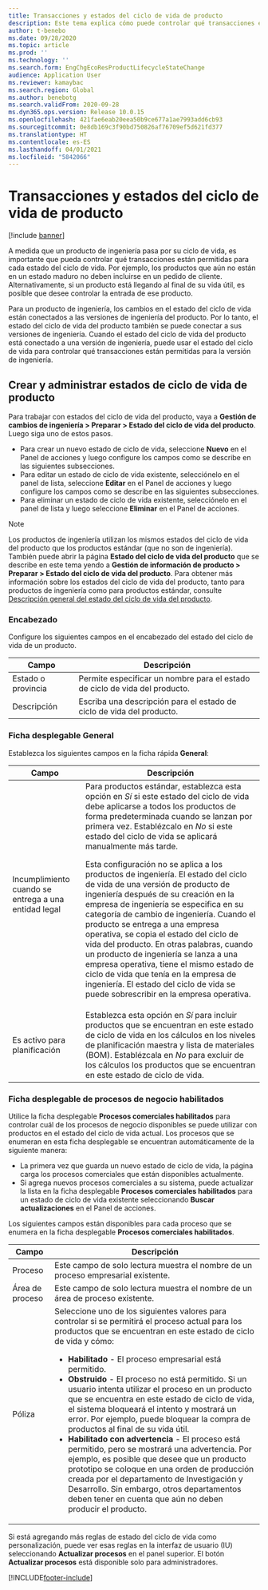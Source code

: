 ```yaml
---
title: Transacciones y estados del ciclo de vida de producto
description: Este tema explica cómo puede controlar qué transacciones están permitidas para cada estado del ciclo de vida a medida que un producto de ingeniería atraviesa su ciclo de vida.
author: t-benebo
ms.date: 09/28/2020
ms.topic: article
ms.prod: ''
ms.technology: ''
ms.search.form: EngChgEcoResProductLifecycleStateChange
audience: Application User
ms.reviewer: kamaybac
ms.search.region: Global
ms.author: benebotg
ms.search.validFrom: 2020-09-28
ms.dyn365.ops.version: Release 10.0.15
ms.openlocfilehash: 421fae6eab20eea50b9ce677a1ae7993add6cb93
ms.sourcegitcommit: 0e8db169c3f90bd750826af76709ef5d621fd377
ms.translationtype: HT
ms.contentlocale: es-ES
ms.lasthandoff: 04/01/2021
ms.locfileid: "5842066"
---
```

# <a name="product-lifecycle-states-and-transactions"></a>Transacciones y estados del ciclo de vida de producto

[!include [banner](../includes/banner.md)]

A medida que un producto de ingeniería pasa por su ciclo de vida, es importante que pueda controlar qué transacciones están permitidas para cada estado del ciclo de vida. Por ejemplo, los productos que aún no están en un estado maduro no deben incluirse en un pedido de cliente. Alternativamente, si un producto está llegando al final de su vida útil, es posible que desee controlar la entrada de ese producto.

Para un producto de ingeniería, los cambios en el estado del ciclo de vida están conectados a las versiones de ingeniería del producto. Por lo tanto, el estado del ciclo de vida del producto también se puede conectar a sus versiones de ingeniería. Cuando el estado del ciclo de vida del producto está conectado a una versión de ingeniería, puede usar el estado del ciclo de vida para controlar qué transacciones están permitidas para la versión de ingeniería.

## <a name="create-and-manage-product-lifecycle-states"></a>Crear y administrar estados de ciclo de vida de producto

Para trabajar con estados del ciclo de vida del producto, vaya a **Gestión de cambios de ingeniería \> Preparar \> Estado del ciclo de vida del producto**. Luego siga uno de estos pasos.

- Para crear un nuevo estado de ciclo de vida, seleccione **Nuevo** en el Panel de acciones y luego configure los campos como se describe en las siguientes subsecciones.
- Para editar un estado de ciclo de vida existente, selecciónelo en el panel de lista, seleccione **Editar** en el Panel de acciones y luego configure los campos como se describe en las siguientes subsecciones.
- Para eliminar un estado de ciclo de vida existente, selecciónelo en el panel de lista y luego seleccione **Eliminar** en el Panel de acciones.

> [!NOTE]
> Los productos de ingeniería utilizan los mismos estados del ciclo de vida del producto que los productos estándar (que no son de ingeniería). También puede abrir la página **Estado del ciclo de vida del producto** que se describe en este tema yendo a **Gestión de información de producto \> Preparar \> Estado del ciclo de vida del producto**. Para obtener más información sobre los estados del ciclo de vida del producto, tanto para productos de ingeniería como para productos estándar, consulte [Descripción general del estado del ciclo de vida del producto](../pim/product-lifecycle.md).

### <a name="header"></a>Encabezado

Configure los siguientes campos en el encabezado del estado del ciclo de vida de un producto.

| Campo | Descripción |
|---|---|
| Estado o provincia | Permite especificar un nombre para el estado de ciclo de vida del producto. |
| Descripción | Escriba una descripción para el estado de ciclo de vida del producto. |

### <a name="general-fasttab"></a>Ficha desplegable General

Establezca los siguientes campos en la ficha rápida **General**:

| Campo | Descripción |
|---|---|
| Incumplimiento cuando se entrega a una entidad legal | Para productos estándar, establezca esta opción en *Sí* si este estado del ciclo de vida debe aplicarse a todos los productos de forma predeterminada cuando se lanzan por primera vez. Establézcalo en *No* si este estado del ciclo de vida se aplicará manualmente más tarde.<p>Esta configuración no se aplica a los productos de ingeniería. El estado del ciclo de vida de una versión de producto de ingeniería después de su creación en la empresa de ingeniería se especifica en su categoría de cambio de ingeniería. Cuando el producto se entrega a una empresa operativa, se copia el estado del ciclo de vida del producto. En otras palabras, cuando un producto de ingeniería se lanza a una empresa operativa, tiene el mismo estado de ciclo de vida que tenía en la empresa de ingeniería. El estado del ciclo de vida se puede sobrescribir en la empresa operativa.</p> |
| Es activo para planificación | Establezca esta opción en *Sí* para incluir productos que se encuentran en este estado de ciclo de vida en los cálculos en los niveles de planificación maestra y lista de materiales (BOM). Establézcala en *No* para excluir de los cálculos los productos que se encuentran en este estado de ciclo de vida. |

### <a name="enabled-business-processes-fasttab"></a>Ficha desplegable de procesos de negocio habilitados

Utilice la ficha desplegable **Procesos comerciales habilitados** para controlar cuál de los procesos de negocio disponibles se puede utilizar con productos en el estado del ciclo de vida actual. Los procesos que se enumeran en esta ficha desplegable se encuentran automáticamente de la siguiente manera:

- La primera vez que guarda un nuevo estado de ciclo de vida, la página carga los procesos comerciales que están disponibles actualmente.
- Si agrega nuevos procesos comerciales a su sistema, puede actualizar la lista en la ficha desplegable **Procesos comerciales habilitados** para un estado de ciclo de vida existente seleccionando **Buscar actualizaciones** en el Panel de acciones.

Los siguientes campos están disponibles para cada proceso que se enumera en la ficha desplegable **Procesos comerciales habilitados**.

| Campo | Descripción |
|---|---|
| Proceso | Este campo de solo lectura muestra el nombre de un proceso empresarial existente. |
| Área de proceso | Este campo de solo lectura muestra el nombre de un área de proceso existente. |
| Póliza | Seleccione uno de los siguientes valores para controlar si se permitirá el proceso actual para los productos que se encuentran en este estado de ciclo de vida y cómo:<ul><li>**Habilitado** - El proceso empresarial está permitido.</li><li>**Obstruido** - El proceso no está permitido. Si un usuario intenta utilizar el proceso en un producto que se encuentra en este estado de ciclo de vida, el sistema bloqueará el intento y mostrará un error. Por ejemplo, puede bloquear la compra de productos al final de su vida útil.</li><li>**Habilitado con advertencia** - El proceso está permitido, pero se mostrará una advertencia. Por ejemplo, es posible que desee que un producto prototipo se coloque en una orden de producción creada por el departamento de Investigación y Desarrollo. Sin embargo, otros departamentos deben tener en cuenta que aún no deben producir el producto.</li></ul> |

Si está agregando más reglas de estado del ciclo de vida como personalización, puede ver esas reglas en la interfaz de usuario (IU) seleccionando **Actualizar procesos** en el panel superior. El botón **Actualizar procesos** está disponible solo para administradores.


[!INCLUDE[footer-include](../../includes/footer-banner.md)]